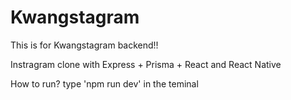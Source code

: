 # Kwangstagram

This is for Kwangstagram backend!!

Instragram clone with Express + Prisma + React and React Native

How to run?
type 'npm run dev' in the teminal
